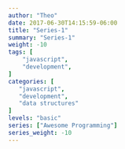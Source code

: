 ```yaml
---
author: "Theo"
date: 2017-06-30T14:15:59-06:00
title: "Series-1"
summary: "Series-1"
weight: -10
tags: [
    "javascript",
    "development",
]
categories: [
   "javascript",
   "development",
   "data structures"
]
levels: "basic"
series: ["Awesome Programming"]
series_weight: -10
---
```

